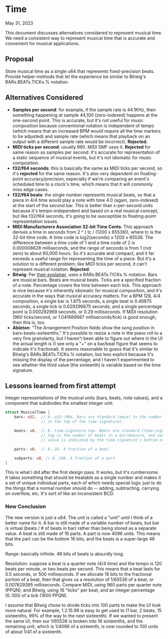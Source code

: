 # Time

May 31, 2023

This document discusses alternatives considered to represent musical time. We
need a consistent way to represent musical time that is accurate and convenient
for musical applications.

## Proposal

Store musical time as a single u64 that represents fixed-precision beats.
Provide helper methods that let the experience be similar to Bitwig's
BARs.BEATs.TICKs.% notation.

## Alternatives Considered

- **Samples per second**: for example, if the sample rate is 44.1KHz, then
  something happening at sample 44,100 (zero-indexed) happens at the one-second
  point. This is accurate, but it's not useful for music composition because
  conventional notation is independent of tempo (which means that an increased
  BPM would require all the time markers to be adjusted) and sample rate (which
  means that playback on an output with a different sample rate would be
  incorrect). **Rejected**.
- **MIDI ticks per second**: usually 960. MIDI SMF uses it. **Rejected** for
  same reason as samples per second: it's accurate for representation of a
  static sequence of musical events, but it's not idiomatic for music
  composition.
- **f32/f64 seconds**: this is basically the same as MIDI ticks per second, so
  it's **rejected** for the same reason. It's also very dependent on
  floating-point accuracy/precision, especially if we're comparing an event's
  scheduled time to a clock's time, which means that it will commonly miss edge
  cases.
- **f32/f64 beats**: the single number represents musical beats, so that a piece
  in 4/4 time would play a note with time 4.0 (again, zero-indexed) at the start
  of the second bar. This is better than x-per-second units because it's
  tempo-independent and based on a real musical concept, but like f32/f64
  seconds, it's going to be susceptible to floating-point representation issues.
- **MIDI Manufacturers Association 32-bit Time Cents**: This approach derives a
  time in seconds from 2 ^ ( tc / (1200 x 65536)), where tc is the 32-bit time
  code. A time code is log2(seconds) x 1200 x 65536. The difference between a
  time code of 1 and a time code of 2 is 0.000008628 milliseconds, and the range
  of seconds is from 1 (not zero) to about 60,000 hours. So it's accurate and
  compact, and it far exceeds a useful range for representing the time of a
  piece. But it's a solution to a different problem; like MIDI ticks per second,
  it can't represent musical notation. **Rejected**.
- **Bitwig**: Per [their
  explainer](https://www.bitwig.com/userguide/latest/a_matter_of_timing/), uses
  a BARs.BEATs.TICKs.% notation. Bars are musical bars. Beats are musical beats.
  Ticks are a specified fraction of a note. Percentage covers the time between
  each tick. This approach is nice because it's inherently idiomatic for musical
  composition, and it's accurate in the ways that musical accuracy matters. For
  a BPM 128, 4/4 composition, a single bar is 1.875 seconds, a single beat is
  0.46875 seconds, a single tick is 0.029296875 seconds, and a single percentage
  point is 0.000292969 seconds, or 0.29 milliseconds. If MIDI resolution (960
  ticks/second, or 1.041666667 milliseconds/tick) is good enough, then this is,
  too.
- **Ableton**: "The Arrangement Position fields show the song position in
  bars-beats-sixteenths." It's possible to resize a note in the piano roll to a
  very fine granularity, but I haven't been able to figure out where in the UI
  the actual length is (I see only a "+" on a bar/beat figure that seems to
  indicate it's fractional). It seems reasonable to guess that it's similar to
  Bitwig's BARs.BEATs.TICKs.% notation, but less explicit because it's missing
  the display of the percentage, and I haven't experimented to see whether the
  third value (the sixteenth) is variable based on the time signature.

## Lessons learned from first attempt

Integer representations of the musical units (bars, beats, note values), and a
component that subdivides the smallest integer unit:

```rust
struct MusicalTime {
    bars: u32,  // 0..u32::MAX. Bars are standard (equal to the number of beats
                // in the top of the time signature).

    beats: u8,  // 0..time-signature top. Beats are standard (time-signature
                // top is the number of beats in a bar/measure, and each beat's
                // value is indicated by the time-signature's bottom number).

    parts: u8,  // 0..16. A fraction of a beat.

    subparts: u8, // 0..100. A fraction of a part.
}
```

This is what I did after the first design pass. It works, but it's cumbersome.
It takes something that should be treatable as a single number and makes it a
set of unique individual parts, each of which needs special logic just to do the
things that a normal number should do -- adding, subtracting, carrying on
overflow, etc. It's sort of like an inconsistent BCD.

### New Conclusion

The new version is just a u64. The unit is called a "unit" until I think of a
better name for it. A bar is still made of a variable number of beats, but bar
is virtual (beats / # of beats in bar) rather than being stored as a separate
value. A beat is still made of 16 parts. A part is now 4096 units. This means
that the part can be the bottom 16 bits, and the beats is a super-large 48 bits.

Range: basically infinite. 48 bits of beats is absurdly long.

Resolution: suppose a beat is a quarter note (4/4 time) and the tempo is 120
beats per minute, or two beats per second. This means that a beat lasts for 0.5
seconds, or 500 milliseconds. If we allocate 16 bits to the fractional portion
of a beat, then that gives us a resolution of 1/65536 of a beat, or 0.007629395
milliseconds. Compare MIDI, using 960 parts per quarter note (PPQN), and Bitwig,
using 16 "ticks" per beat, and an integer percentage (0..100) of a tick (1600
PPQN).

I assume that Bitwig chose to divide ticks into 100 parts to make the UI look
more natural. For example, 1.2.15.99 is easy to get used to (1 bar, 2 beats, 15
sixteenths, 99% of the way to the next sixteenth). If we wanted to present the
same UI, then our 1/65536 is broken into 16 sixteenths, and the remaining unit,
which is 1/4096 of a sixteenth, is now rounded to 100 units of about 1/41 of a
sixteenth.
